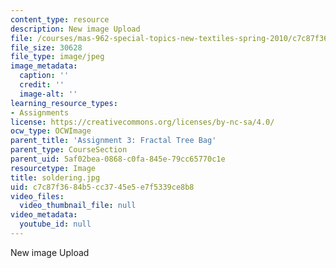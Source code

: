 ```yaml
---
content_type: resource
description: New image Upload
file: /courses/mas-962-special-topics-new-textiles-spring-2010/c7c87f3684b5cc3745e5e7f5339ce8b8_soldering.jpg
file_size: 30628
file_type: image/jpeg
image_metadata:
  caption: ''
  credit: ''
  image-alt: ''
learning_resource_types:
- Assignments
license: https://creativecommons.org/licenses/by-nc-sa/4.0/
ocw_type: OCWImage
parent_title: 'Assignment 3: Fractal Tree Bag'
parent_type: CourseSection
parent_uid: 5af02bea-0868-c0fa-845e-79cc65770c1e
resourcetype: Image
title: soldering.jpg
uid: c7c87f36-84b5-cc37-45e5-e7f5339ce8b8
video_files:
  video_thumbnail_file: null
video_metadata:
  youtube_id: null
---
```

New image Upload